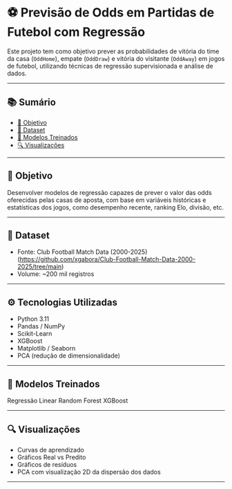 # ⚽ Previsão de Odds em Partidas de Futebol com Regressão

Este projeto tem como objetivo prever as probabilidades de vitória do time da casa (`OddHome`), empate (`OddDraw`) e vitória do visitante (`OddAway`) em jogos de futebol, utilizando técnicas de regressão supervisionada e análise de dados.

---

## 📚 Sumário

- [📌 Objetivo](#objetivo)
- [💾 Dataset](#dataset)
- [🧪 Modelos Treinados](#modelos-treinados)
- [🔍 Visualizações](#visualizações)

---

## 📌 Objetivo

Desenvolver modelos de regressão capazes de prever o valor das odds oferecidas pelas casas de aposta, com base em variáveis históricas e estatísticas dos jogos, como desempenho recente, ranking Elo, divisão, etc.

---

## 💾 Dataset

- Fonte: Club Football Match Data (2000-2025)(https://github.com/xgabora/Club-Football-Match-Data-2000-2025/tree/main)
- Volume: ~200 mil registros

---

## ⚙️ Tecnologias Utilizadas

- Python 3.11
- Pandas / NumPy
- Scikit-Learn
- XGBoost
- Matplotlib / Seaborn
- PCA (redução de dimensionalidade)

---

## 🧪 Modelos Treinados

Regressão Linear
Random Forest
XGBoost           

---

## 🔍 Visualizações

- Curvas de aprendizado
- Gráficos Real vs Predito
- Gráficos de resíduos
- PCA com visualização 2D da dispersão dos dados

---
